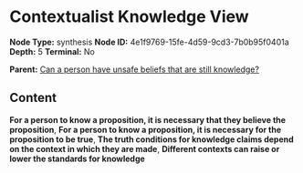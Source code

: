 # Contextualist Knowledge View

**Node Type:** synthesis
**Node ID:** 4e1f9769-15fe-4d59-9cd3-7b0b95f0401a
**Depth:** 5
**Terminal:** No

**Parent:** [Can a person have unsafe beliefs that are still knowledge?](can-a-person-have-unsafe-beliefs-that-are-still-knowledge-antithesis-2754fc6b-85f6-41c4-98d4-bad8764bede2.md)

## Content

**For a person to know a proposition, it is necessary that they believe the proposition**, **For a person to know a proposition, it is necessary for the proposition to be true**, **The truth conditions for knowledge claims depend on the context in which they are made**, **Different contexts can raise or lower the standards for knowledge**
